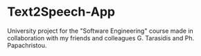 # Text2Speech-App
University project for the "Software Engineering" course made in collaboration with my friends and colleagues G. Tarasidis and Ph. Papachristou.

